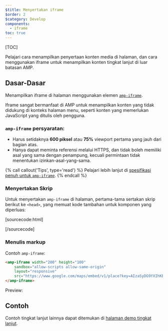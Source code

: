 ```yaml
---
$title: Menyertakan iframe
$order: 2
$category: Develop 
components:
  - iframe
toc: true
---
```

[TOC]

Pelajari cara menampilkan penyertaan konten media di halaman, dan cara menggunakan iframe untuk menampilkan konten tingkat lanjut di luar batasan AMP.

## Dasar-Dasar

Menampilkan iframe di halaman menggunakan elemen [`amp-iframe`](/id/docs/reference/components/amp-iframe.html).

Iframe sangat bermanfaat di AMP untuk menampilkan konten yang tidak didukung di konteks halaman menu, 
seperti konten yang memerlukan JavaScript yang ditulis oleh pengguna.

### `amp-iframe` persyaratan:

* Harus setidaknya **600 piksel** atau **75%** viewport pertama yang jauh dari bagian atas.
* Hanya dapat meminta referensi melalui HTTPS, dan tidak boleh memiliki asal yang sama dengan penampung, kecuali permintaan tidak menentukan izinkan-asal-yang-sama.

{% call callout('Tips', type='read') %}
 Pelajari lebih lanjut di [spesifikasi penuh untuk <code>amp-iframe</code>](/id/docs/reference/components/amp-iframe.html). 
{% endcall %}

### Menyertakan Skrip

Untuk menyertakan `amp-iframe` di halaman, pertama-tama sertakan skrip berikut ke `<head>`, yang memuat kode
tambahan untuk komponen yang diperluas:

[sourcecode:html]
<script async custom-element="amp-iframe"
    src="https://cdn.ampproject.org/v0/amp-iframe-0.1.js"></script>
[/sourcecode]

### Menulis markup

Contoh `amp-iframe`:

```html
<amp-iframe width="200" height="100"
    sandbox="allow-scripts allow-same-origin"
    layout="responsive"
    src="https://www.google.com/maps/embed/v1/place?key=AIzaSyDG9YXIhKBhqclZizcSzJ0ROiE0qgVfwzI&q=europe">
</amp-iframe>
```

Preview:

<amp-iframe width="200" height="100"
    sandbox="allow-scripts allow-same-origin"
    layout="responsive"
    src="https://www.google.com/maps/embed/v1/place?key=AIzaSyDG9YXIhKBhqclZizcSzJ0ROiE0qgVfwzI&q=europe">
</amp-iframe>

## Contoh

Contoh tingkat lanjut lainnya dapat ditemukan di [halaman demo tingkat lanjut](https://ampbyexample.com/components/amp-iframe/).
